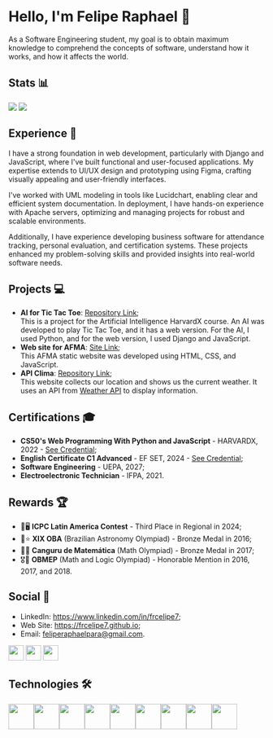 # Hello, I'm Felipe Raphael 👋

As a Software Engineering student, my goal is to obtain maximum knowledge to comprehend the concepts of software, understand how it works, and how it affects the world.

## Stats 📊
<img src="https://github-readme-streak-stats.herokuapp.com/?user=frcelipe7&theme=dark&count_private=true&bg_color=0d1116&title_color=ce09ec&text_color=a4aacb"> <img src="https://github-readme-stats.vercel.app/api/top-langs/?username=frcelipe7&layout=compact&theme=dark">

## Experience 💼
I have a strong foundation in web development, particularly with Django and JavaScript, where I've built functional and user-focused applications. My expertise extends to UI/UX design and prototyping using Figma, crafting visually appealing and user-friendly interfaces.

I've worked with UML modeling in tools like Lucidchart, enabling clear and efficient system documentation. In deployment, I have hands-on experience with Apache servers, optimizing and managing projects for robust and scalable environments.

Additionally, I have experience developing business software for attendance tracking, personal evaluation, and certification systems. These projects enhanced my problem-solving skills and provided insights into real-world software needs.

## Projects 💻
- **AI for Tic Tac Toe**: [Repository Link](https://github.com/Engenharia-de-Software-da-UEPA/ia-jogo-da-velha); <br>
  This is a project for the Artificial Intelligence HarvardX course. An AI was developed to play Tic Tac Toe, and it has a web version. For the AI, I used Python, and for the web version, I used Django and JavaScript.
- **Web site for AFMA**: [Site Link](https://filhasdomel.github.io/site/); <br>
  This AFMA static website was developed using HTML, CSS, and JavaScript.
- **API Clima**: [Repository Link](https://github.com/frcelipe7/api-clima); <br>
  This website collects our location and shows us the current weather. It uses an API from [Weather API](https://openweathermap.org/api) to display information.

## Certifications 🎓
- **CS50's Web Programming With Python and JavaScript** - HARVARDX, 2022 - <a target="_blank" href="https://certificates.cs50.io/cbce5229-c2f3-453f-8bcc-4992ef105792.pdf?size=letter">See Credential</a>;
- **English Certificate C1 Advanced** - EF SET, 2024 - <a target="_blank" href="https://cert.efset.org/ngxuh7">See Credential</a>;
- **Software Engineering** - UEPA, 2027;
- **Electroelectronic Technician** - IFPA, 2021.

## Rewards 🏆
- 🥉🖥️ **ICPC Latin America Contest** - Third Place in Regional in 2024;
- 🥉⭐ **XIX OBA** (Brazilian Astronomy Olympiad) - Bronze Medal in 2016;
- 🥉➗ **Canguru de Matemática** (Math Olympiad) - Bronze Medal in 2017;
- 🎖️🧮 **OBMEP** (Math and Logic Olympiad) - Honorable Mention in 2016, 2017, and 2018.

## Social 🤝
- LinkedIn: <a target="_blank" href="https://www.linkedin.com/in/frcelipe7">https://www.linkedin.com/in/frcelipe7</a>;
- Web Site: <a target="_blank" href="https://frcelipe7.github.io">https://frcelipe7.github.io</a>;
- Email: <a target="_blank" href="mailto:feliperaphaelpara@gmail.com">feliperaphaelpara@gmail.com</a>.

[<img height="30px" marginLeft="5px" src="https://img.shields.io/badge/LinkedIn-0077B5?style=for-the-badge&logo=linkedin&logoColor=white">](https://www.linkedin.com/in/frcelipe7/)
[<img height="30px" marginLeft="5px" src="https://img.shields.io/badge/website-000000?style=for-the-badge&logo=About.me&logoColor=white">](https://frcelipe7.github.io/)
[<img height="30px" src="https://img.shields.io/badge/Gmail-D14836?style=for-the-badge&logo=gmail&logoColor=white">](mailto:feliperaphaelpara@gmail.com)

<div>
    <h2>Technologies 🛠️</h2>
    <div style="display: flex;">
        <img width="50px;" height="50px;" src="https://cdn.jsdelivr.net/gh/devicons/devicon/icons/html5/html5-original.svg" />
        <img width="50px;" height="50px;" src="https://cdn.jsdelivr.net/gh/devicons/devicon/icons/css3/css3-original.svg" />
        <img width="50px;" height="50px;" src="https://cdn.jsdelivr.net/gh/devicons/devicon/icons/javascript/javascript-original.svg" />
        <img width="50px;" height="50px;" src="https://cdn.jsdelivr.net/gh/devicons/devicon/icons/python/python-original.svg" />
        <img width="50px;" height="50px;" src="https://cdn.jsdelivr.net/gh/devicons/devicon@latest/icons/django/django-plain.svg" />
        <img width="50px;" height="50px;" src="https://cdn.jsdelivr.net/gh/devicons/devicon/icons/git/git-original.svg" />
        <img width="50px;" height="50px;" src="https://cdn.jsdelivr.net/gh/devicons/devicon@latest/icons/unifiedmodelinglanguage/unifiedmodelinglanguage-original.svg" />
        <img width="50px;" height="50px;" src="https://cdn.jsdelivr.net/gh/devicons/devicon@latest/icons/figma/figma-original.svg" />
        <img width="50px;" height="50px;" src="https://cdn.jsdelivr.net/gh/devicons/devicon@latest/icons/vscode/vscode-original.svg" />
</div>
